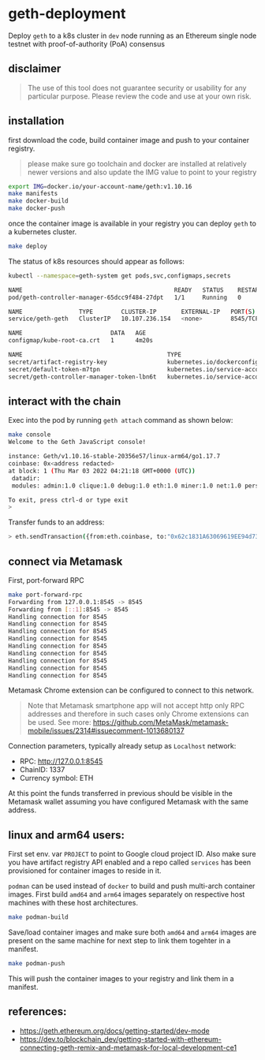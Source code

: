 # geth-deployment
Deploy `geth` to a k8s cluster in `dev` node running
as an Ethereum single node testnet with proof-of-authority (PoA) consensus

## disclaimer
> The use of this tool does not guarantee security or usability for any
> particular purpose. Please review the code and use at your own risk.

## installation
first download the code, build container image and push
to your container registry.
> please make sure go toolchain and docker are installed
> at relatively newer versions and also update the
> IMG value to point to your registry
```bash
export IMG=docker.io/your-account-name/geth:v1.10.16
make manifests
make docker-build
make docker-push
```
once the container image is available in your registry you can
deploy `geth` to a kubernetes cluster.

```bash
make deploy
```

The status of k8s resources should appear as follows:
```bash
kubectl --namespace=geth-system get pods,svc,configmaps,secrets                                                                    dusy: Thu Mar  3 09:00:15 2022

NAME                                           READY   STATUS    RESTARTS   AGE
pod/geth-controller-manager-65dcc9f484-27dpt   1/1     Running   0          4m18s

NAME                TYPE        CLUSTER-IP       EXTERNAL-IP   PORT(S)             AGE
service/geth-geth   ClusterIP   10.107.236.154   <none>        8545/TCP,8546/TCP   4m20s

NAME                         DATA   AGE
configmap/kube-root-ca.crt   1      4m20s

NAME                                         TYPE                                  DATA   AGE
secret/artifact-registry-key                 kubernetes.io/dockerconfigjson        1      4m20s
secret/default-token-m7tpn                   kubernetes.io/service-account-token   3      4m20s
secret/geth-controller-manager-token-lbn6t   kubernetes.io/service-account-token   3      4m20s
```

## interact with the chain
Exec into the pod by running `geth attach` command as shown below:
```bash
make console
Welcome to the Geth JavaScript console!

instance: Geth/v1.10.16-stable-20356e57/linux-arm64/go1.17.7
coinbase: 0x<address redacted>
at block: 1 (Thu Mar 03 2022 04:21:18 GMT+0000 (UTC))
 datadir: 
 modules: admin:1.0 clique:1.0 debug:1.0 eth:1.0 miner:1.0 net:1.0 personal:1.0 rpc:1.0 txpool:1.0 web3:1.0

To exit, press ctrl-d or type exit
> 
```

Transfer funds to an address:
```bash
> eth.sendTransaction({from:eth.coinbase, to:"0x62c1831A63069619EE94d73853C21ceD076d0665", value: web3.toWei(125, "ether")})
```

## connect via Metamask
First, port-forward RPC
```bash
make port-forward-rpc
Forwarding from 127.0.0.1:8545 -> 8545
Forwarding from [::1]:8545 -> 8545
Handling connection for 8545
Handling connection for 8545
Handling connection for 8545
Handling connection for 8545
Handling connection for 8545
Handling connection for 8545
Handling connection for 8545
Handling connection for 8545
Handling connection for 8545
```

Metamask Chrome extension can be configured to connect to this network.
> Note that Metamask smartphone app will not accept http only RPC addresses
> and therefore in such cases only Chrome extensions can be used.
> See more: https://github.com/MetaMask/metamask-mobile/issues/2314#issuecomment-1013680137

Connection parameters, typically already setup as `Localhost` network:
* RPC: http://127.0.0.1:8545
* ChainID: 1337
* Currency symbol: ETH

At this point the funds transferred in previous should be visible in the Metamask wallet
assuming you have configured Metamask with the same address.

## linux and arm64 users:
First set env. var `PROJECT` to point to Google cloud project ID.
Also make sure you have artifact registry API enabled and a repo called
`services` has been provisioned for container images to reside in it.

`podman` can be used instead of `docker` to build and push multi-arch container
images. First build `amd64` and `arm64` images separately on respective host machines
with these host architectures.
```bash
make podman-build
```

Save/load container images and make sure both `amd64` and `arm64` images are 
present on the same machine for next step to link them togehter in a manifest.

```bash
make podman-push
```

This will push the container images to your registry and link them in a manifest.

## references:
* https://geth.ethereum.org/docs/getting-started/dev-mode
* https://dev.to/blockchain_dev/getting-started-with-ethereum-connecting-geth-remix-and-metamask-for-local-development-ce1
